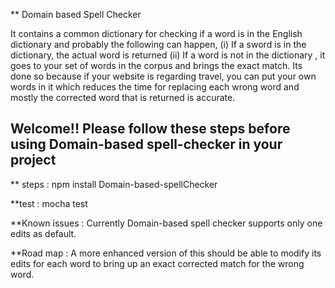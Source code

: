 ** Domain based Spell Checker

It contains a common dictionary for checking if a word is in the English dictionary and probably the following can happen,
    (i)  If a sword is in the dictionary, the actual word is returned
    (ii) If a word is not in the dictionary , it goes to your set of words in the corpus and brings the exact match.
Its done so because if your website is regarding travel, you can put your own words in it which reduces the time for replacing each wrong word and mostly the corrected word that is returned is accurate.

Welcome!!
Please follow these steps before using Domain-based spell-checker in your project
--------------------------------------------------------------------------------
** steps :
 npm install Domain-based-spellChecker

**test :
  mocha test

**Known issues :
  Currently Domain-based spell checker supports only one edits as default.

**Road map :
  A more enhanced version of this should be able to modify its edits for each word to bring up an exact corrected match for the wrong word.
